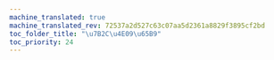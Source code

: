 ```yaml
---
machine_translated: true
machine_translated_rev: 72537a2d527c63c07aa5d2361a8829f3895cf2bd
toc_folder_title: "\u7B2C\u4E09\u65B9"
toc_priority: 24
---
```



